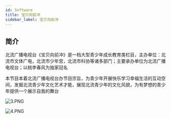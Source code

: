 ```yaml
---
id: Software
title: 宝贝向前冲
sidebar_label: 宝贝向前冲
---
```

## 简介

北流广播电视台《宝贝向前冲》是一档大型青少年成长教育类栏目，主办单位：北流市文体广电，北流市少年宫，北流市科协等诸多部门；主要承办单位为北流广播电视台；以桃李春风为独家冠名

本节目本着北流广播电视台办节目宗旨，为青少年开展快乐学习幸福生活的互动空间，发掘北流青少年文化艺术才能，展现北流青少年的文化风貌，为有梦想的青少年提供一个展示自我的舞台


![3.PNG](https://s2.loli.net/2022/09/02/ywcdIlxK65RtJ4L.png)



![4.PNG](https://s2.loli.net/2022/09/02/B4ItDC5GXkzPhVS.png)
